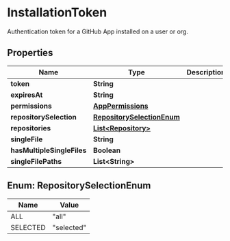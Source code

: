 

# InstallationToken

Authentication token for a GitHub App installed on a user or org.

## Properties

| Name | Type | Description | Notes |
|------------ | ------------- | ------------- | -------------|
|**token** | **String** |  |  |
|**expiresAt** | **String** |  |  |
|**permissions** | [**AppPermissions**](AppPermissions.md) |  |  [optional] |
|**repositorySelection** | [**RepositorySelectionEnum**](#RepositorySelectionEnum) |  |  [optional] |
|**repositories** | [**List&lt;Repository&gt;**](Repository.md) |  |  [optional] |
|**singleFile** | **String** |  |  [optional] |
|**hasMultipleSingleFiles** | **Boolean** |  |  [optional] |
|**singleFilePaths** | **List&lt;String&gt;** |  |  [optional] |



## Enum: RepositorySelectionEnum

| Name | Value |
|---- | -----|
| ALL | &quot;all&quot; |
| SELECTED | &quot;selected&quot; |



